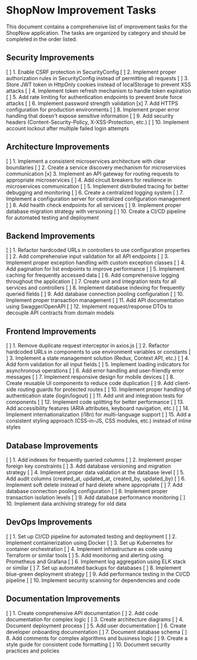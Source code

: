 # ShopNow Improvement Tasks

This document contains a comprehensive list of improvement tasks for the ShopNow application. The tasks are organized by category and should be completed in the order listed.

## Security Improvements

[ ] 1. Enable CSRF protection in SecurityConfig
[ ] 2. Implement proper authorization rules in SecurityConfig instead of permitting all requests
[ ] 3. Store JWT token in HttpOnly cookies instead of localStorage to prevent XSS attacks
[ ] 4. Implement token refresh mechanism to handle token expiration
[ ] 5. Add rate limiting for authentication endpoints to prevent brute force attacks
[ ] 6. Implement password strength validation
[x] 7. Add HTTPS configuration for production environments
[ ] 8. Implement proper error handling that doesn't expose sensitive information
[ ] 9. Add security headers (Content-Security-Policy, X-XSS-Protection, etc.)
[ ] 10. Implement account lockout after multiple failed login attempts

## Architecture Improvements

[ ] 1. Implement a consistent microservices architecture with clear boundaries
[ ] 2. Create a service discovery mechanism for microservices communication
[x] 3. Implement an API gateway for routing requests to appropriate microservices
[ ] 4. Add circuit breakers for resilience in microservices communication
[ ] 5. Implement distributed tracing for better debugging and monitoring
[ ] 6. Create a centralized logging system
[ ] 7. Implement a configuration server for centralized configuration management
[ ] 8. Add health check endpoints for all services
[ ] 9. Implement proper database migration strategy with versioning
[ ] 10. Create a CI/CD pipeline for automated testing and deployment

## Backend Improvements

[ ] 1. Refactor hardcoded URLs in controllers to use configuration properties
[ ] 2. Add comprehensive input validation for all API endpoints
[ ] 3. Implement proper exception handling with custom exception classes
[ ] 4. Add pagination for list endpoints to improve performance
[ ] 5. Implement caching for frequently accessed data
[ ] 6. Add comprehensive logging throughout the application
[ ] 7. Create unit and integration tests for all services and controllers
[ ] 8. Implement database indexing for frequently queried fields
[ ] 9. Add database connection pooling configuration
[ ] 10. Implement proper transaction management
[ ] 11. Add API documentation using Swagger/OpenAPI
[ ] 12. Implement request/response DTOs to decouple API contracts from domain models

## Frontend Improvements

[ ] 1. Remove duplicate request interceptor in axios.js
[ ] 2. Refactor hardcoded URLs in components to use environment variables or constants
[ ] 3. Implement a state management solution (Redux, Context API, etc.)
[ ] 4. Add form validation for all input fields
[ ] 5. Implement loading indicators for asynchronous operations
[ ] 6. Add error handling and user-friendly error messages
[ ] 7. Implement responsive design for mobile devices
[ ] 8. Create reusable UI components to reduce code duplication
[ ] 9. Add client-side routing guards for protected routes
[ ] 10. Implement proper handling of authentication state (login/logout)
[ ] 11. Add unit and integration tests for components
[ ] 12. Implement code splitting for better performance
[ ] 13. Add accessibility features (ARIA attributes, keyboard navigation, etc.)
[ ] 14. Implement internationalization (i18n) for multi-language support
[ ] 15. Add a consistent styling approach (CSS-in-JS, CSS modules, etc.) instead of inline styles

## Database Improvements

[ ] 1. Add indexes for frequently queried columns
[ ] 2. Implement proper foreign key constraints
[ ] 3. Add database versioning and migration strategy
[ ] 4. Implement proper data validation at the database level
[ ] 5. Add audit columns (created_at, updated_at, created_by, updated_by)
[ ] 6. Implement soft delete instead of hard delete where appropriate
[ ] 7. Add database connection pooling configuration
[ ] 8. Implement proper transaction isolation levels
[ ] 9. Add database performance monitoring
[ ] 10. Implement data archiving strategy for old data

## DevOps Improvements

[ ] 1. Set up CI/CD pipeline for automated testing and deployment
[ ] 2. Implement containerization using Docker
[ ] 3. Set up Kubernetes for container orchestration
[ ] 4. Implement infrastructure as code using Terraform or similar tools
[ ] 5. Add monitoring and alerting using Prometheus and Grafana
[ ] 6. Implement log aggregation using ELK stack or similar
[ ] 7. Set up automated backups for databases
[ ] 8. Implement blue-green deployment strategy
[ ] 9. Add performance testing in the CI/CD pipeline
[ ] 10. Implement security scanning for dependencies and code

## Documentation Improvements

[ ] 1. Create comprehensive API documentation
[ ] 2. Add code documentation for complex logic
[ ] 3. Create architecture diagrams
[ ] 4. Document deployment process
[ ] 5. Add user documentation
[ ] 6. Create developer onboarding documentation
[ ] 7. Document database schema
[ ] 8. Add comments for complex algorithms and business logic
[ ] 9. Create a style guide for consistent code formatting
[ ] 10. Document security practices and policies
